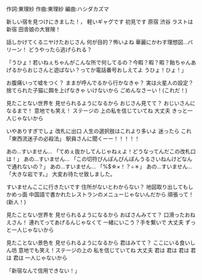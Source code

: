 作詞:東理紗
作曲:東理紗
編曲:ハシダカズマ

新しい宿を見つけにきました！，
軽いギャグです 初見です
原宿 渋谷 ラストは新宿
田舎娘の大冒険！


話しかけてくるニヤけたおじさん
何が目的？怖いよね
華麗にかわす理想図…バリーン！
どうやったら逃げられる？


「うひょ！若いねぇちゃんがこんな所で何してるの？今暇？暇？暇？飴ちゃんあげるからおじさんと遊ばない？ってか電話番号おしえてよ うひょ！ひょ！」


お腹痛いって嘘をつく？
ままが呼んでるから行かなきゃ？
実は火星人の設定？
捨てられた子猫に餌を上げなきゃ
いけないから
ごめんなさーい！(これだ！)


見たことない世界を
見せられるようになるから
おじさん見てて？
おじいさんになるまで！
意地でも笑え！ ステージの
上の私を信じていてね
大丈夫
きっと一人じゃないから


いやありすぎでしょ 改札に出口
人生の選択肢はこれより多いよ
迷ったら これ
 「東西流迷子の必殺法」
駅員さんに聞くーー！！！！！


あの…すいません…
「てめぇ抜かしてんじゃねぇよ！どうなってんだこの改札口は！」
あの…すいません…
「この切符ぴんぽんぴんぽんうるさいねんけどなんで通れないの？」
あの…すいません…
「%$☆×！？÷＊」
あの…すいません…
「大きな岩です。」
大変お待たせ致しました。


すいませんここに行きたいです
住所がないとわからない？
地図取り出してもしかめっ面
中国語で書かれたレストランのメニューじゃないんだから
頑張って！ (新人！)


見たことない世界を
見せられるようになるから
おばさんみてて？
口滑ったおねえさん！
連れてってあげるんじゃなくて
一緒にいこう？手を繋いで
大丈夫
ずっと一人じゃないから


見たことない景色を
見せられるようになるから
君はみてて？
ここにいる食いしん坊
意地でも笑え！ステージの上の
私を信じていてね
大丈夫
君は 君は 君は 君は
君は 一人じゃないから


「新宿なんて信用できない！」
